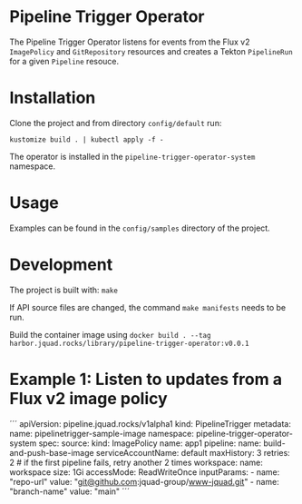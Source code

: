 # Pipeline Trigger Operator

The Pipeline Trigger Operator listens for events from the Flux v2 `ImagePolicy` and `GitRepository` resources and creates a Tekton `PipelineRun` for a given `Pipeline` resouce.

# Installation

Clone the project and from directory `config/default` run:

`kustomize build . | kubectl apply -f -`

The operator is installed in the `pipeline-trigger-operator-system` namespace. 

# Usage

Examples can be found in the `config/samples` directory of the project. 

# Development

The project is built with: `make`

If API source files are changed, the command `make manifests` needs to be run. 

Build the container image using `docker build . --tag harbor.jquad.rocks/library/pipeline-trigger-operator:v0.0.1`

# Example 1: Listen to updates from a Flux v2 image policy

´´´
apiVersion: pipeline.jquad.rocks/v1alpha1
kind: PipelineTrigger
metadata:
  name: pipelinetrigger-sample-image
  namespace: pipeline-trigger-operator-system
spec:
  source: 
    kind: ImagePolicy
    name: app1
  pipeline: 
    name: build-and-push-base-image
    serviceAccountName: default
    maxHistory: 3
    retries: 2 # if the first pipeline fails, retry another 2 times
    workspace:
      name: workspace
      size: 1Gi
      accessMode: ReadWriteOnce
    inputParams:
      - name: "repo-url"
        value: "git@github.com:jquad-group/www-jquad.git"
      - name: "branch-name"
        value: "main"
´´´




